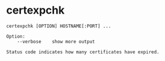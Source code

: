 certexpchk
==========

```
certexpchk [OPTION] HOSTNAME[:PORT] ...

Option:
    --verbose    show more output

Status code indicates how many certificates have expired.
```
